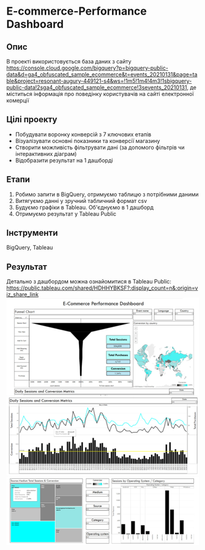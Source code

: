 # E-commerce-Performance Dashboard

## Опис
В проекті використовується база даних з сайту https://console.cloud.google.com/bigquery?p=bigquery-public-data&d=ga4_obfuscated_sample_ecommerce&t=events_20210131&page=table&project=resonant-augury-449121-s4&ws=!1m5!1m4!4m3!1sbigquery-public-data!2sga4_obfuscated_sample_ecommerce!3sevents_20210131, де міститься інформація про поведінку користувачів на сайті електронної комерції

## Цілі проекту
- Побудувати воронку конверсій з 7 ключових етапів
- Візуалізувати основні показники та конверсії магазину
- Створити можливість фільтрувати дані (за допомого фільтрів чи інтерактивних діаграм)
- Відобразити результат на 1 дашборді

## Етапи
1. Робимо запити в BigQuery, отримуємо таблицю з потрібними даними
2. Витягуємо данні у зручний табличний формат csv
3. Будуємо графіки в Tableau. Об'єднуємо в 1 дашборд
4. Отримуємо результат у Tableau Public

## Інструменти
BigQuery, Tableau

## Результат

Детально з дашбордом можна ознайомитися в Tableau Public: https://public.tableau.com/shared/HDHHYBKSF?:display_count=n&:origin=viz_share_link
![Photo 1](Images%20E-commerce/E-commerce_dashboard1.jpg)
![Photo 2](Images%20E-commerce/E-commerce_dashboard2.jpg)
![Photo 3](Images%20E-commerce/E-commerce_dashboard3.jpg)
